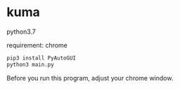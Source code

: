 # kuma

python3.7

requirement: chrome

```bash
pip3 install PyAutoGUI
python3 main.py
```

Before you run this program, adjust your chrome window.